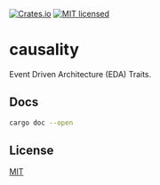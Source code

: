 [![Crates.io](https://img.shields.io/crates/v/causality.svg)](https://crates.io/crates/causality)
[![MIT licensed](https://img.shields.io/badge/license-MIT-blue.svg)](https://github.com/gregl83/causality/blob/master/LICENSE)
# causality

Event Driven Architecture (EDA) Traits.

## Docs

```bash
cargo doc --open
```

## License

[MIT](LICENSE)
